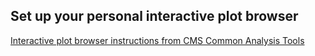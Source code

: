 ## Set up your personal interactive plot browser
[Interactive plot browser instructions from CMS Common Analysis Tools](https://cms-analysis.docs.cern.ch/guidelines/other/plot_browser/)
